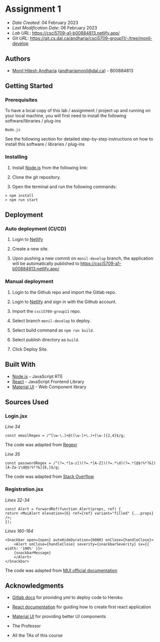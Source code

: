 # Assignment 1

- _Date Created_: 04 February 2023
- _Last Modification Date_: 06 February 2023
- _Lab URL_: https://csci5709-a1-b00884813.netlify.app/
- _Git URL_: https://git.cs.dal.ca/andharia/csci5709-group11/-/tree/monil-develop

## Authors

- [Monil Hitesh Andharia](andhariamonil@dal.ca) (andhariamonil@dal.ca) - B00884813

## Getting Started

### Prerequisites

To have a local copy of this lab / assignment / project up and running on your local machine, you will first need to install the following software/libraries / plug-ins

```
Node.js
```

See the following section for detailed step-by-step instructions on how to install this software / libraries / plug-ins

### Installing

1. Install [Node.js](https://nodejs.org/en/download/) from the following link:

2. Clone the git repository.

3. Open the terminal and run the following commands:

```
> npm install
> npm run start
```

## Deployment

### Auto deployment (CI/CD)

1. Login to [Netlify](https://app.netlify.com/)

2. Create a new site.

3. Upon pushing a new commit on `monil-develop` branch, the application will be automatically published to https://csci5709-a1-b00884813.netlify.app/

### Manual deployment

1. Login to the Github repo and import the Gitlab repo.

2. Login to [Netlify](https://app.netlify.com/) and sign in with the Github account.

3. Import the `csci5709-group11` repo.

4. Select branch `monil-develop` to deploy.

5. Select build command as `npm run build`.

6. Select publish directory as `build`.

7. Click Deploy Site.

## Built With

- [Node.js](https://nodejs.org/en/) - JavaScript RTE
- [React](https://reactjs.org/) - JavaScript Frontend Library
- [Material UI](https://mui.com/) - Web Component library

## Sources Used

### Login.jsx

_Line 34_

```
const emailRegex = /^[\w-\.]+@([\w-]+\.)+[\w-]{2,4}$/g;
```

The code was adapted from [Regexr](https://regexr.com/3e48o)

_Line 35_

```
const passwordRegex = /^(?=.*[a-z])(?=.*[A-Z])(?=.*\d)(?=.*[@$!%*?&])[A-Za-z\d@$!%*?&]{8,}$/g;
```

The code was adapted from [Stack Overflow](https://stackoverflow.com/questions/19605150/regex-for-password-must-contain-at-least-eight-characters-at-least-one-number-a)

### Registration.jsx

_Lines 32-34_

```
const Alert = forwardRef(function Alert(props, ref) {
return <MuiAlert elevation={6} ref={ref} variant="filled" {...props} />;
});
```

_Lines 160-164_

```
<Snackbar open={open} autoHideDuration={6000} onClose={handleClose}>
    <Alert onClose={handleClose} severity={snackbarSeverity} sx={{ width: '100%' }}>
    {snackbarMessage}
    </Alert>
</Snackbar>
```

The code was adapted from [MUI official documentation](https://mui.com/material-ui/react-snackbar/)

## Acknowledgments

- [Gitlab docs](https://docs.gitlab.com/ee/ci/examples/deployment/index.html#storing-api-keys) for providing _yml_ to deploy code to Heroku

- [React documentation](https://reactjs.org/docs/create-a-new-react-app.html) for guiding how to create first react application

- [Material UI](https://mui.com/) for providing better UI components

- The Professor

- All the TAs of this course
